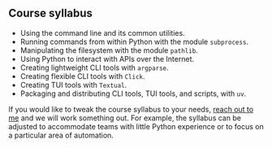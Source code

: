## Course syllabus

 - Using the command line and its common utilities.
 - Running commands from within Python with the module `subprocess`.
 - Manipulating the filesystem with the module `pathlib`.
 - Using Python to interact with APIs over the Internet.
 - Creating lightweight CLI tools with `argparse`.
 - Creating flexible CLI tools with `Click`.
 - Creating TUI tools with `Textual`.
 - Packaging and distributing CLI tools, TUI tools, and scripts, with `uv`.


If you would like to tweak the course syllabus to your needs, [reach out to me](/contact-me?target=_blank&subject=Python%20for%20scripting%20and%20automation%20course%20syllabus%20adjustment) and we will work something out.
For example, the syllabus can be adjusted to accommodate teams with little Python experience or to focus on a particular area of automation.

